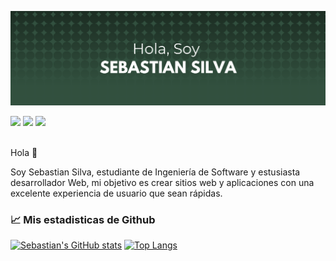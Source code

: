 [![Sebatian's GitHub Banner](./images/bannergithub.png)](https://twitter.com/ohheyBash)
<div>
  <a href="www.google.com"><img src="https://img.shields.io/badge/Twitter-1DA1F2?style=for-the-badge&logo=twitter&logoColor=white" target="_blank"></a>
  <a href="www.google.com"><img src="https://img.shields.io/badge/LinkedIn-0077B5?style=for-the-badge&logo=linkedin&logoColor=white" target="_blank"></a>
  <a href="www.google.com"><img src="https://img.shields.io/badge/Reddit-FF4500?style=for-the-badge&logo=reddit&logoColor=white" target="_blank"></a>
</div><br/>
<div>
  <p>Hola 👋</p>
  <p>Soy Sebastian Silva, estudiante de Ingeniería de Software y estusiasta desarrollador Web, mi objetivo es crear sitios web y aplicaciones con una excelente experiencia de usuario que sean rápidas.</p>
</div>
<div>
<h3>📈 Mis estadisticas de Github</h3>
</div>

[![Sebastian's GitHub stats](https://github-readme-stats.vercel.app/api?username=sebastianbash&show_icons=true&theme=merko)](https://github.com/sebastianbash)
[![Top Langs](https://github-readme-stats.vercel.app/api/top-langs/?username=sebastianbash&layout=compact)](https://github.com/sebastianbash)
